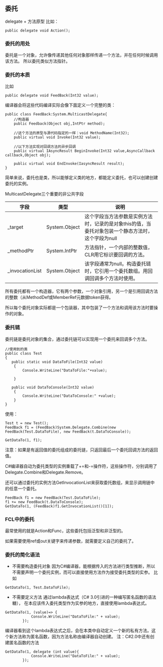## 委托

delegate + 方法原型
比如：
````
public delegate void Action();
````
### 委托的用处

委托是一个对象，允许像传递其他任何对象那样传递一个方法，并在任何时候调用该方法。
所以委托类似方法指针。


### 委托的本质

比如
````
public delegate void FeedBack(Int32 value);
````
编译器会将这些代码编译实际会像下面定义一个完整的类：

````
public class FeedBack:System.MulticastDelegate{
	//构造器
	public Feedback(Object obj,IntPtr method);

	//这个方法的原型与源代码指定的一样：void MethodName(Int32);
	public virtual void Invoke(Int32 value);

	//以下方法实现对回调方法的异步回调
	public virtual IAsyncResult BeginInvoke(Int32 value,AsyncCallback callback,Object obj);

	public virtual void EndInvoke(IasyncResult result);
}

````

简单来说，委托也是类，所以能够定义类的地方，都能定义委托，也可以创建创建委托的实例。


MulticastDelegate三个重要的非公共字段

字段|类型|说明
---|---|---
_target| System.Object| 这个字段当方法参数是实例方法时，记录的是对象this的值，当委托对象包装一个静态方法时，这个字段为null
_methodPtr|System.IntPtr| 方法指针，一个内部的整数值，CLR用它标识要回调的方法。
_invocationList|System.Object|该字段通常为null。构造委托链时，它引用一个委托数组。用回调回调多个方法时使用。

所有委托都有一个构造器，它有两个参数，一个对象引用，另一个是引用回调方法的整数（从MethodDef或MemberRef元数据token获得。

所以每个委托对象实际都是一个包装器，其中包装了一个方法和调用该方法时要操作的对象。


### 委托链

委托链是委托对象的集合，通过委托链可以实现用一个委托来回调多个方法。

````
//使用到的类
public class Test
{
   public static void DataToFile(Int32 value)
    {
        Console.WriteLine("DataToFile:"+value);

    }

   public void DataToConsole(Int32 value)
    {
        Console.WriteLine("DataToConsole:" +value);
    }
}
````
使用：
````
Test t = new Test();
FeedBack f1 = (FeedBack)System.Delegate.Combine(new FeedBack(Test.DataToFile), new FeedBack(t.DataToConsole));

GetDataTo(1, f1);
````
注意：如果是有返回值的委托组成的委托链，只返回最后一个委托回调方法的返回值。

C#编译器自动为委托类型的实例重载了+=和-=操作符，这些操作符，分别调用了Delegate.Combine和Delegate.Remove。

还可以通过委托的实例方法GetInvocationList来获取委托数组，来显示调用链中的任意一个委托。

````
FeedBack f1 = new FeedBack(Test.DataToFile);
f1 += new FeedBack(t.DataToConsole);
GetDataTo(1, (FeedBack)f1.GetInvocationList()[1]);
````


### FCL中的委托


最常使用的就是Action和Func，这些委托包括泛型和非泛型的。


如果需要使用ref或out关键字来传递参数，就需要定义自己的委托了。

### 委托的简化语法 

* 不需要构造委托对象
因为C#编译器，能根据传入的方法进行类型推断，所以不需要声明一个委托实例，而可以直接使用方法作为接受委托类型的实参。
比如
````
GetDataTo(1, Test.DataToFile);
````

* 不需要定义方法
通过lambda表达式（C# 3.0引进的一种编写匿名函数的语法糖），
在本应该传入委托类型作为实参的地方，直接使用lambda表达式。
````
GetDataTo(1, (value)=> {
            Console.WriteLine("DataToFile:" + value);
        });
````
编译器看到这个lambda表达式之后，会在本类中自动定义一个新的私有方法。这个新方法称为匿名函数，因为方法名称由编译器自动创建。
注：C#2.0中还有创建匿名函数的方法
````
GetDataTo(1, delegate (int value){
            Console.WriteLine("DataToFile:" + value);
        });
````

